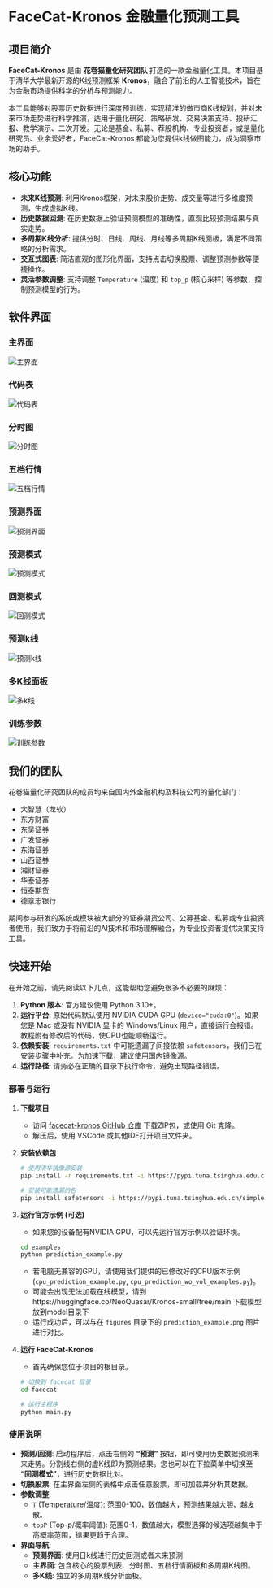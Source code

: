 # FaceCat-Kronos 金融量化预测工具

## 项目简介

**FaceCat-Kronos** 是由 **花卷猫量化研究团队** 打造的一款金融量化工具。本项目基于清华大学最新开源的K线预测框架 **Kronos**，融合了前沿的人工智能技术，旨在为金融市场提供科学的分析与预测能力。

本工具能够对股票历史数据进行深度预训练，实现精准的做市商K线规划，并对未来市场走势进行科学推演，适用于量化研究、策略研发、交易决策支持、投研汇报、教学演示、二次开发。无论是基金、私募、荐股机构、专业投资者，或是量化研究员、业余爱好者，FaceCat-Kronos 都能为您提供k线做图能力，成为洞察市场的助手。

## 核心功能

*   **未来K线预测**: 利用Kronos框架，对未来股价走势、成交量等进行多维度预测，生成虚拟K线。
*   **历史数据回测**: 在历史数据上验证预测模型的准确性，直观比较预测结果与真实走势。
*   **多周期K线分析**: 提供分时、日线、周线、月线等多周期K线面板，满足不同策略的分析需求。
*   **交互式图表**: 简洁直观的图形化界面，支持点击切换股票、调整预测参数等便捷操作。
*   **灵活参数调整**: 支持调整 `Temperature` (温度) 和 `top_p` (核心采样) 等参数，控制预测模型的行为。

## 软件界面

### 主界面
![主界面](facecat/image/主界面.png)

### 代码表
![代码表](facecat/image/代码表.png)

### 分时图
![分时图](facecat/image/分时图.png)

### 五档行情
![五档行情](facecat/image/五档行情.png)

### 预测界面
![预测界面](facecat/image/预测界面.png)

### 预测模式
![预测模式](facecat/image/预测模式.png)

### 回测模式
![回测模式](facecat/image/回测模式.png)

### 预测k线
![预测k线](facecat/image/预测k线.png)

### 多K线面板
![多k线](facecat/image/多k线.png)

### 训练参数
![训练参数](facecat/image/训练参数.png)

## 我们的团队

花卷猫量化研究团队的成员均来自国内外金融机构及科技公司的量化部门：

*   大智慧（龙软）
*   东方财富
*   东吴证券
*   广发证券
*   东海证券
*   山西证券
*   湘财证券
*   华泰证券
*   恒泰期货
*   德意志银行

期间参与研发的系统或模块被大部分的证券期货公司、公募基金、私募或专业投资者使用，我们致力于将前沿的AI技术和市场理解融合，为专业投资者提供决策支持工具。

## 快速开始

在开始之前，请先阅读以下几点，这能帮助您避免很多不必要的麻烦：

1.  **Python 版本**: 官方建议使用 Python 3.10+。
2.  **运行平台**: 原始代码默认使用 NVIDIA CUDA GPU (`device="cuda:0"`)。如果您是 Mac 或没有 NVIDIA 显卡的 Windows/Linux 用户，直接运行会报错。教程附有修改后的代码，使CPU也能顺畅运行。
3.  **依赖安装**: `requirements.txt` 中可能遗漏了间接依赖 `safetensors`，我们已在安装步骤中补充。为加速下载，建议使用国内镜像源。
4.  **运行路径**: 请务必在正确的目录下执行命令，避免出现路径错误。

### 部署与运行

1.  **下载项目**
    *   访问 [facecat-kronos GitHub 仓库](https://github.com/Fidingks/facecat-kronos) 下载ZIP包，或使用 Git 克隆。
    *   解压后，使用 VSCode 或其他IDE打开项目文件夹。

2.  **安装依赖包**
    ```bash
    # 使用清华镜像源安装
    pip install -r requirements.txt -i https://pypi.tuna.tsinghua.edu.cn/simple
    
    # 安装可能遗漏的包
    pip install safetensors -i https://pypi.tuna.tsinghua.edu.cn/simple
    ```

3.  **运行官方示例 (可选)**
    *   如果您的设备配有NVIDIA GPU，可以先运行官方示例以验证环境。
    ```bash
    cd examples
    python prediction_example.py
    ```
    *   若电脑无兼容的GPU，请使用我们提供的已修改好的CPU版本示例 (`cpu_prediction_example.py`, `cpu_prediction_wo_vol_examples.py`)。
    *   可能会出现无法加载在线模型，请到https://huggingface.co/NeoQuasar/Kronos-small/tree/main 下载模型放到model目录下
    *   运行成功后，可以与在 `figures` 目录下的 `prediction_example.png` 图片进行对比。

4.  **运行 FaceCat-Kronos**
    *   首先确保您位于项目的根目录。
    ```bash
    # 切换到 facecat 目录
    cd facecat
    
    # 运行主程序
    python main.py
    ```

### 使用说明

*   **预测/回测**: 启动程序后，点击右侧的 **“预测”** 按钮，即可使用历史数据预测未来走势。分割线右侧的虚K线即为预测结果。您也可以在下拉菜单中切换至 **“回测模式”**，进行历史数据比对。
*   **切换股票**: 在主界面左侧的表格中点击任意股票，即可加载并分析其数据。
*   **参数调整**:
    *   `T` (Temperature/温度): 范围0-100，数值越大，预测结果越大胆、越发散。
    *   `topP` (Top-p/概率阈值): 范围0-1，数值越大，模型选择的候选项越集中于高概率范围，结果更趋于合理。
*   **界面导航**:
    *   **预测界面**: 使用日k线进行历史回测或者未来预测
    *   **主界面**: 包含核心的股票列表、分时图、五档行情面板和多周期K线图。
    *   **多K线**: 独立的多周期K线分析面板。
